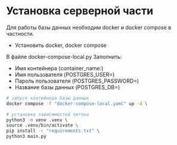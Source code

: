 # Установка серверной части

Для работы базы данных необходим docker и docker compose в частности.

* Установить docker, docker compose

В файле docker-compose-local.py Заполнить:

* Имя контейнера (container_name:)
* Имя пользователя (POSTGRES_USER=)
* Пароль пользователя (POSTGRES_PASSWORD=)
* Название базы данных (POSTGRES_DB=)

```bash
# запуск контейнера базы данных
docker compose -f "docker-compose-local.yaml" up -d \

# установка зависимостей питона
python3 -m venv .venv \
source .venv/bin/activate \
pip install -r "requirements.txt" \
python3 main.py
```
